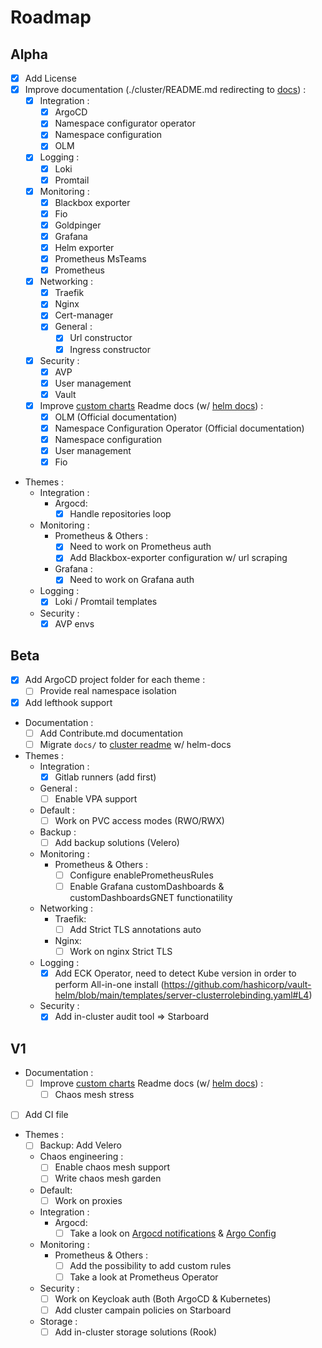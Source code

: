 # Roadmap

## Alpha

- [x] Add License
- [x] Improve documentation (./cluster/README.md redirecting to [docs](./docs/)) :
  - [x] Integration :
    - [x] ArgoCD
    - [x] Namespace configurator operator
    - [x] Namespace configuration
    - [x] OLM
  - [x] Logging :
    - [x] Loki
    - [x] Promtail
  - [x] Monitoring :
    - [x] Blackbox exporter
    - [x] Fio
    - [x] Goldpinger
    - [x] Grafana
    - [x] Helm exporter
    - [x] Prometheus MsTeams
    - [x] Prometheus
  - [x] Networking :
    - [x] Traefik
    - [x] Nginx
    - [x] Cert-manager
    - [x] General :
      - [x] Url constructor
      - [x] Ingress constructor
  - [x] Security :
    - [x] AVP
    - [x] User management
    - [x] Vault
  - [x] Improve [custom charts](./charts/) Readme docs (w/ [helm docs](https://github.com/norwoodj/helm-docs)) :
    - [x] OLM (Official documentation)
    - [x] Namespace Configuration Operator (Official documentation)
    - [x] Namespace configuration
    - [x] User management
    - [x] Fio
- Themes :
  - Integration :
    - Argocd:
      - [x] Handle repositories loop
  - Monitoring :
    - Prometheus & Others :
      - [x] Need to work on Prometheus auth
      - [x] Add Blackbox-exporter configuration w/ url scraping
    - Grafana :
      - [x] Need to work on Grafana auth
  - Logging :
    - [x] Loki / Promtail templates
  - Security :
    - [x] AVP envs

## Beta

- [x] Add ArgoCD project folder for each theme :
  - [ ] Provide real namespace isolation
- [x] Add lefthook support
- Documentation :
  - [ ] Add Contribute.md documentation
  - [ ] Migrate `docs/` to [cluster readme](./cluster/README.md) w/ helm-docs
- Themes :
  - Integration :
    - [x] Gitlab runners (add first)
  - General :
    - [ ] Enable VPA support
  - Default :
    - [ ] Work on PVC access modes (RWO/RWX)
  - Backup :
    - [ ] Add backup solutions (Velero)
  - Monitoring :
    - Prometheus & Others :
      - [ ] Configure enablePrometheusRules
      - [ ] Enable Grafana customDashboards & customDashboardsGNET functionatility
  - Networking :
    - Traefik:
      - [ ] Add Strict TLS annotations auto
    - Nginx:
      - [ ] Work on nginx Strict TLS
  - Logging :
    - [x] Add ECK Operator, need to detect Kube version in order to perform All-in-one install (<https://github.com/hashicorp/vault-helm/blob/main/templates/server-clusterrolebinding.yaml#L4>)
  - Security :
    - [x] Add in-cluster audit tool => Starboard

## V1

- Documentation :
  - [ ] Improve [custom charts](./charts/) Readme docs (w/ [helm docs](https://github.com/norwoodj/helm-docs)) :
    - [ ] Chaos mesh stress
- [ ] Add CI file
- Themes :
  - [ ] Backup: Add Velero
  - Chaos engineering :
    - [ ] Enable chaos mesh support
    - [ ] Write chaos mesh garden
  - Default:
    - [ ] Work on proxies
  - Integration :
    - Argocd:
      - [ ] Take a look on [Argocd notifications](https://argocd-notifications.readthedocs.io/en/stable/) & [Argo Config](https://github.com/argoproj/argo-helm/blob/master/charts/argo-cd/values.yaml#L2257)
  - Monitoring :
    - Prometheus & Others :
      - [ ] Add the possibility to add custom rules
      - [ ] Take a look at Prometheus Operator
  - Security :
    - [ ] Work on Keycloak auth (Both ArgoCD & Kubernetes)
    - [ ] Add cluster campain policies on Starboard
  - Storage :
    - [ ] Add in-cluster storage solutions (Rook)
